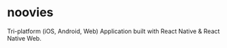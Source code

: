 # noovies

Tri-platform (iOS, Android, Web) Application built with React Native &amp; React Native Web.
